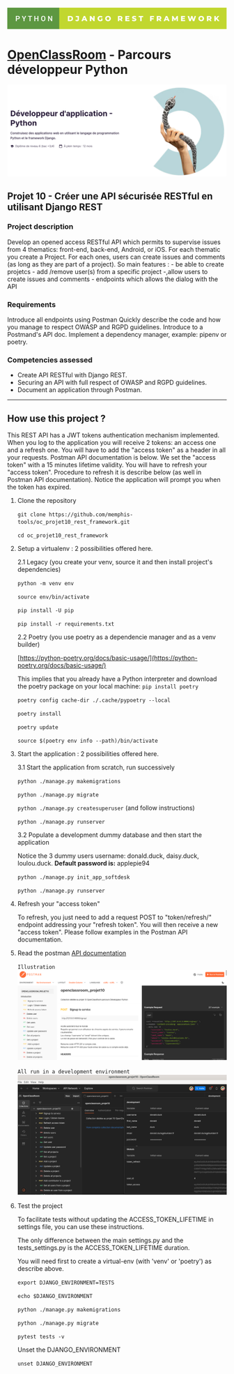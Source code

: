 ![Screenshot](python-django-rest-framework.svg)
# [OpenClassRoom](https://openclassrooms.com/) - Parcours développeur Python
![Screenshot](oc_parcours_dev_python.png)
## Projet 10 - Créer une API sécurisée RESTful en utilisant Django REST

### Project description
  Develop an opened access RESTful API which permits to supervise issues from 4 thematics: front-end, back-end, Android, or iOS.
  For each thematic you create a Project. For each ones, users can create issues and comments (as long as they are part of a project).
  So main features :
        - be able to create projetcs
        - add /remove user(s) from a specific project
        -,allow users to create issues and comments
        - endpoints which allows the dialog with the API

### Requirements
  Introduce all endpoints using Postman
  Quickly describe the code and how you manage to respect OWASP and RGPD guidelines.
  Introduce to a Postmand's API doc.
  Implement a dependency manager, example: pipenv or poetry.

### Competencies assessed
  - Create API RESTful with Django REST.
  - Securing an API with full respect of OWASP and RGPD guidelines.
  - Document an application through Postman.

---

## How use this project ?

  This REST API has a JWT tokens authentication mechanism implemented.
  When you log to the application you will receive 2 tokens: an access one and a refresh one.
  You will have to add the "access token" as a header in all your requests. Postman API documentation is below.
  We set the "access token" with a 15 minutes lifetime validity. You will have to refresh your "access token".
  Procedure to refresh it is describe below (as well in Postman API documentation).
  Notice the application will prompt you when the token has expired.

1. Clone the repository

      `git clone https://github.com/memphis-tools/oc_projet10_rest_framework.git`

      `cd oc_projet10_rest_framework`

2. Setup a virtualenv : 2 possibilities offered here.

   2.1 Legacy (you create your venv, source it and then install project's dependencies)

      `python -m venv env`

      `source env/bin/activate`

      `pip install -U pip`

      `pip install -r requirements.txt`

   2.2 Poetry (you use poetry as a dependencie manager and as a venv builder)

      [https://python-poetry.org/docs/basic-usage/](https://python-poetry.org/docs/basic-usage/)

      This implies that you already have a Python interpreter and download the poetry package on your local machine: `pip install poetry`

      `poetry config cache-dir ./.cache/pypoetry --local`

      `poetry install`

      `poetry update`

      `source $(poetry env info --path)/bin/activate`

3. Start the application : 2 possibilities offered here.

   3.1 Start the application from scratch, run successively

      `python ./manage.py makemigrations`

      `python ./manage.py migrate`

      `python ./manage.py createsuperuser` (and follow instructions)

      `python ./manage.py runserver`

   3.2 Populate a development dummy database and then start the application

   Notice the 3 dummy users username: donald.duck, daisy.duck, loulou.duck. **Default password is:** applepie94

      `python ./manage.py init_app_softdesk`

      `python ./manage.py runserver`

4. Refresh your "access token"

    To refresh, you just need to add a request POST to "token/refresh/" endpoint addressing your "refresh token".
    You will then receive a new "access token". Please follow examples in the Postman API documentation.

5. Read the postman [API documentation](https://documenter.getpostman.com/view/24090419/2s93sc4sWt)

      `Illustration`
![Screenshot](oc_projet10_postman_doc.png)

      `All run in a development environment`
![Screenshot](oc_projet10_postman_env_development.png)

6. Test the project

    To facilitate tests without updating the ACCESS_TOKEN_LIFETIME in settings file, you can use these instructions.

    The only difference between the main settings.py and the tests_settings.py is the ACCESS_TOKEN_LIFETIME duration.

    You will need first to create a virtual-env (with 'venv' or 'poetry') as describe above.

    `export DJANGO_ENVIRONMENT=TESTS`

    `echo $DJANGO_ENVIRONMENT`

    `python ./manage.py makemigrations`

    `python ./manage.py migrate`

    `pytest tests -v`

    Unset the DJANGO_ENVIRONMENT

    `unset DJANGO_ENVIRONMENT`
